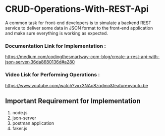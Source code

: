 # CRUD-Operations-With-REST-Api

A common task for front-end developers is to simulate a backend REST service 
to deliver some data in JSON format to the front-end application and make sure
everything is working as expected.

### Documentation Link for Implementation : 
https://medium.com/codingthesmartway-com-blog/create-a-rest-api-with-json-server-36da8680136d#a280

### Video Lisk for Performing Operations :
https://www.youtube.com/watch?v=x3NAo8zqdmo&feature=youtu.be

## Important Requirement for Implementation
1.  node.js
2.  json-server
3.  postman application
4.  faker.js

